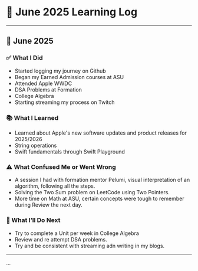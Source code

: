 # 📘 June 2025 Learning Log

---

## 📅 June 2025

### ✅ What I Did

- Started logging my journey on Github
- Began my Earned Admission courses at ASU
- Attended Apple WWDC
- DSA Problems at Formation
- College Algebra
- Starting streaming my process on Twitch

### 📚 What I Learned

- Learned about Apple's new software updates and product releases for 2025/2026
- String operations
- Swift fundamentals through Swift Playground

### ⚠️ What Confused Me or Went Wrong

- A session I had with formation mentor Pelumi, visual interpretation of an algorithm, following all the steps.
- Solving the Two Sum problem on LeetCode using Two Pointers.
- More time on Math at ASU, certain concepts were tough to remember during Review the next day.

### 🔁 What I’ll Do Next

- Try to complete a Unit per week in College Algebra
- Review and re attempt DSA problems.
- Try and be consistent with streaming adn writing in my blogs.

---

...
